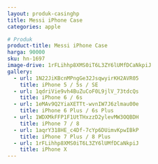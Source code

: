 ```yaml
---
layout: produk-casinghp
title: Messi iPhone Case
categories: apple

# Produk
product-title: Messi iPhone Case
harga: 90000
sku: hn-1697
image-drive: 1rFLihhp8XMS0iT6L3ZY6lUMfDCaNkpiJ
gallery:
  - url: 1N22JiKBcnMPngGe32JsqwyirKH2AVR05
    title: iPhone 5 / 5s / SE
  - url: 1qdriVie9vh4BuZuCoF0L9jlV_73tdcQs
    title: iPhone 6 / 6s
  - url: 1eMAv9Q2YiaXETTt-wvnIW7J6zlmau00e
    title: iPhone 6 Plus / 6s Plus
  - url: 1WDXMkFFP1F1UtTHxzzD2ylevMW3OQBDH
    title: iPhone 7 / 8
  - url: 1aqrY318HE_c4Df-7cYp6DUimvKpwIBkP
    title: iPhone 7 Plus / 8 Plus
  - url: 1rFLihhp8XMS0iT6L3ZY6lUMfDCaNkpiJ
    title: iPhone X
---
```

